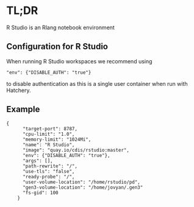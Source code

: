 # TL;DR

R Studio is an Rlang notebook environment

## Configuration for R Studio

When running R Studio workspaces we recommend using

```
"env": {"DISABLE_AUTH": "true"}
```

to disable authentication as this is a single user container when run with Hatchery.

## Example

```
{
      "target-port": 8787,
      "cpu-limit": "1.0",
      "memory-limit": "1024Mi",
      "name": "R Studio",
      "image": "quay.io/cdis/rstudio:master",
      "env": {"DISABLE_AUTH": "true"},
      "args": [],
      "path-rewrite": "/",
      "use-tls": "false",
      "ready-probe": "/",
      "user-volume-location": "/home/rstudio/pd",
      "gen3-volume-location": "/home/jovyan/.gen3"
      "fs-gid": 100
    }
```
